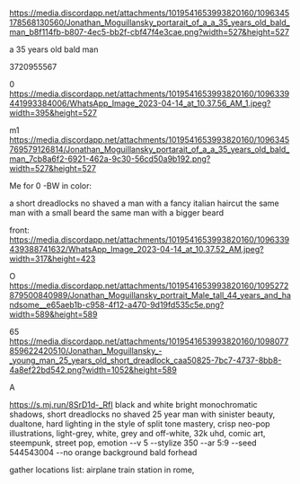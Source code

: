 https://media.discordapp.net/attachments/1019541653993820160/1096345178568130560/Jonathan_Moguillansky_portarait_of_a_a_35_years_old_bald_man_b8f114fb-b807-4ec5-bb2f-cbf47f4e3cae.png?width=527&height=527

a 35 years old bald man

3720955567

0
https://media.discordapp.net/attachments/1019541653993820160/1096339441993384006/WhatsApp_Image_2023-04-14_at_10.37.56_AM_1.jpeg?width=395&height=527

m1
https://media.discordapp.net/attachments/1019541653993820160/1096345769579126814/Jonathan_Moguillansky_portarait_of_a_a_35_years_old_bald_man_7cb8a6f2-6921-462a-9c30-56cd50a9b192.png?width=527&height=527

Me for 0 -BW in color:

a short dreadlocks no shaved
a man with a fancy italian haircut
the same man with a small beard
the same man with a bigger beard

front:
https://media.discordapp.net/attachments/1019541653993820160/1096339439388741632/WhatsApp_Image_2023-04-14_at_10.37.52_AM.jpeg?width=317&height=423

O
https://media.discordapp.net/attachments/1019541653993820160/1095272879500840989/Jonathan_Moguillansky_portrait_Male_tall_44_years_and_handsome__e65aeb1b-c958-4f12-a470-9d19fd535c5e.png?width=589&height=589

65
https://media.discordapp.net/attachments/1019541653993820160/1098077859622420510/Jonathan_Moguillansky_-_young_man_25_years_old_short_dreadlock_caa50825-7bc7-4737-8bb8-4a8ef22bd542.png?width=1052&height=589

A

https://s.mj.run/8SrD1d-_RfI black and white bright monochromatic shadows, short dreadlocks no shaved 25 year man with sinister beauty, dualtone, hard lighting in the style of split tone mastery, crisp neo-pop illustrations, light-grey, white, grey and off-white, 32k uhd, comic art, steempunk, street pop, emotion --v 5 --stylize 350 --ar 5:9 --seed 544543004 --no orange background bald forhead

gather locations list:
airplane
train station in rome,
